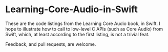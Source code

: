 Learning-Core-Audio-in-Swift
============================

These are the code listings from the Learning Core Audio book, in Swift. I hope to illustrate how to call to low-level C APIs (such as Core Audio) from Swift,
 which, at least according to the first listing, is not a trivial feat.
 
Feedback, and pull requests, are welcome.
